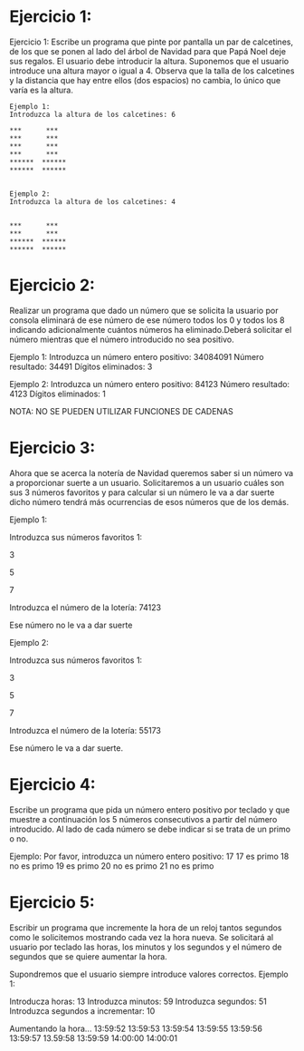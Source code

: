 # Ejercicio 1:

Ejercicio 1:
Escribe un programa que pinte por pantalla un par de calcetines, de los que se ponen al lado del árbol de Navidad para que Papá Noel deje sus regalos.
El usuario debe introducir la altura. Suponemos que el usuario introduce una altura mayor o igual a 4. Observa que la talla de los calcetines y la distancia
que hay entre ellos (dos espacios) no cambia, lo único que varía es la altura.

```
Ejemplo 1:
Introduzca la altura de los calcetines: 6

***      ***
***      ***
***      ***
***      ***
******  ******
******  ******


Ejemplo 2:
Introduzca la altura de los calcetines: 4


***      ***
***      ***
******  ******
******  ******
```` 

# Ejercicio 2:

Realizar un programa que dado un número que se solicita la usuario por consola eliminará de ese número de ese número 
todos los 0 y todos los 8 indicando adicionalmente cuántos números ha eliminado.Deberá solicitar el número mientras que
el número introducido no sea positivo.

Ejemplo 1:
Introduzca un número entero positivo: 34084091
Número resultado: 34491
Dígitos eliminados: 3

Ejemplo 2:
Introduzca un número entero positivo: 84123
Número resultado: 4123
Dígitos eliminados: 1

NOTA: NO SE PUEDEN UTILIZAR FUNCIONES DE CADENAS

# Ejercicio 3:

Ahora que se acerca la notería de Navidad queremos saber si un número va a proporcionar suerte a un usuario. Solicitaremos a un usuario cuáles son sus 3 números favoritos y para calcular  si un número le va a dar suerte dicho número tendrá más ocurrencias de esos números que de los demás.

Ejemplo 1:

Introduzca sus números favoritos 1:

3

5

7

Introduzca el número de la lotería: 74123

Ese número no le va a dar suerte

Ejemplo 2:

Introduzca sus números favoritos 1:

3

5

7

Introduzca el número de la lotería: 55173

Ese número le va a dar suerte.

# Ejercicio 4:

Escribe un programa que pida un número entero positivo por teclado y que
muestre a continuación los 5 números consecutivos a partir del número
introducido. Al lado de cada número se debe indicar si se trata de un primo
o no.

Ejemplo:
Por favor, introduzca un número entero positivo: 17
17 es primo
18 no es primo
19 es primo
20 no es primo
21 no es primo

# Ejercicio 5:

Escribir un programa que incremente la hora de un reloj tantos segundos como le solicitemos mostrando cada vez la hora nueva.
Se solicitará al usuario por teclado las horas, los minutos y los segundos y el número de segundos que se quiere aumentar la hora.

Supondremos que el usuario siempre introduce valores correctos.
Ejemplo 1:

Introducza horas: 13
Introduzca minutos: 59
Introduzca segundos: 51
Introduzca segundos a incrementar: 10

Aumentando la hora...
13:59:52
13:59:53
13:59:54
13:59:55
13:59:56
13:59:57
13.59:58
13:59:59
14:00:00
14:00:01

